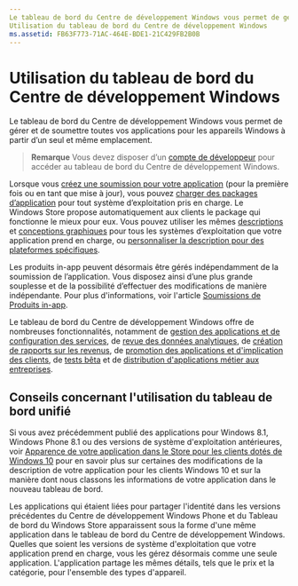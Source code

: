 ```yaml
---
Le tableau de bord du Centre de développement Windows vous permet de gérer et de soumettre toutes vos applications pour les appareils Windows à partir d’un seul et même emplacement.
Utilisation du tableau de bord du Centre de développement Windows
ms.assetid: FB63F773-71AC-464E-BDE1-21C429FB2B0B
---
```


# Utilisation du tableau de bord du Centre de développement Windows


Le tableau de bord du Centre de développement Windows vous permet de gérer et de soumettre toutes vos applications pour les appareils Windows à partir d’un seul et même emplacement.

> **Remarque** Vous devez disposer d’un [compte de développeur](http://go.microsoft.com/fwlink/p/?LinkId=615100) pour accéder au tableau de bord du Centre de développement Windows.

Lorsque vous [créez une soumission pour votre application](app-submissions.md) (pour la première fois ou en tant que mise à jour), vous pouvez [charger des packages d’application](upload-app-packages.md) pour tout système d’exploitation pris en charge. Le Windows Store propose automatiquement aux clients le package qui fonctionne le mieux pour eux. Vous pouvez utiliser les mêmes [descriptions](create-app-descriptions.md) et [conceptions graphiques](app-screenshots-and-images.md) pour tous les systèmes d’exploitation que votre application prend en charge, ou [personnaliser la description pour des plateformes spécifiques](create-platform-specific-descriptions.md).

Les produits in-app peuvent désormais être gérés indépendamment de la soumission de l’application. Vous disposez ainsi d’une plus grande souplesse et de la possibilité d’effectuer des modifications de manière indépendante. Pour plus d'informations, voir l'article [Soumissions de Produits in-app](iap-submissions.md).

Le tableau de bord du Centre de développement Windows offre de nombreuses fonctionnalités, notamment de [gestion des applications et de configuration des services](app-management-and-services.md), de [revue des données analytiques](analytics.md), de [création de rapports sur les revenus](payout-summary.md), de [promotion des applications et d'implication des clients](app-promotion-and-customer-engagement.md), de [tests bêta](beta-testing-and-targeted-distribution.md) et de [distribution d'applications métier aux entreprises](distribute-lob-apps-to-enterprises.md).

## Conseils concernant l'utilisation du tableau de bord unifié

Si vous avez précédemment publié des applications pour Windows 8.1, Windows Phone 8.1 ou des versions de système d'exploitation antérieures, voir [Apparence de votre application dans le Store pour les clients dotés de Windows 10](how-your-app-appears-in-the-store-for-windows-10-customers.md) pour en savoir plus sur certaines des modifications de la description de votre application pour les clients Windows 10 et sur la manière dont nous classons les informations de votre application dans le nouveau tableau de bord.

Les applications qui étaient liées pour partager l'identité dans les versions précédentes du Centre de développement Windows Phone et du Tableau de bord du Windows Store apparaissent sous la forme d'une même application dans le tableau de bord du Centre de développement Windows. Quelles que soient les versions de système d'exploitation que votre application prend en charge, vous les gérez désormais comme une seule application. L'application partage les mêmes détails, tels que le prix et la catégorie, pour l'ensemble des types d'appareil.

 

 






<!--HONumber=Mar16_HO1-->


